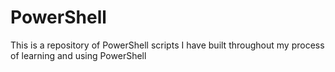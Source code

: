 # PowerShell
This is a repository of PowerShell scripts I have built throughout my process of learning and using PowerShell
